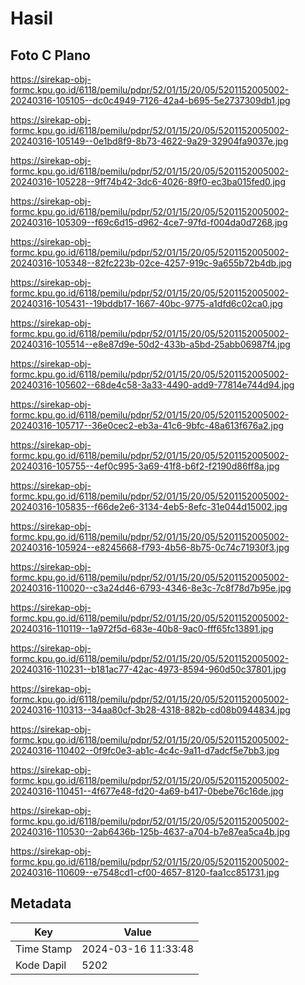# Hasil

## Foto C Plano

https://sirekap-obj-formc.kpu.go.id/6118/pemilu/pdpr/52/01/15/20/05/5201152005002-20240316-105105--dc0c4949-7126-42a4-b695-5e2737309db1.jpg

https://sirekap-obj-formc.kpu.go.id/6118/pemilu/pdpr/52/01/15/20/05/5201152005002-20240316-105149--0e1bd8f9-8b73-4622-9a29-32904fa9037e.jpg

https://sirekap-obj-formc.kpu.go.id/6118/pemilu/pdpr/52/01/15/20/05/5201152005002-20240316-105228--9ff74b42-3dc6-4026-89f0-ec3ba015fed0.jpg

https://sirekap-obj-formc.kpu.go.id/6118/pemilu/pdpr/52/01/15/20/05/5201152005002-20240316-105309--f69c6d15-d962-4ce7-97fd-f004da0d7268.jpg

https://sirekap-obj-formc.kpu.go.id/6118/pemilu/pdpr/52/01/15/20/05/5201152005002-20240316-105348--82fc223b-02ce-4257-919c-9a655b72b4db.jpg

https://sirekap-obj-formc.kpu.go.id/6118/pemilu/pdpr/52/01/15/20/05/5201152005002-20240316-105431--19bddb17-1667-40bc-9775-a1dfd6c02ca0.jpg

https://sirekap-obj-formc.kpu.go.id/6118/pemilu/pdpr/52/01/15/20/05/5201152005002-20240316-105514--e8e87d9e-50d2-433b-a5bd-25abb06987f4.jpg

https://sirekap-obj-formc.kpu.go.id/6118/pemilu/pdpr/52/01/15/20/05/5201152005002-20240316-105602--68de4c58-3a33-4490-add9-77814e744d94.jpg

https://sirekap-obj-formc.kpu.go.id/6118/pemilu/pdpr/52/01/15/20/05/5201152005002-20240316-105717--36e0cec2-eb3a-41c6-9bfc-48a613f676a2.jpg

https://sirekap-obj-formc.kpu.go.id/6118/pemilu/pdpr/52/01/15/20/05/5201152005002-20240316-105755--4ef0c995-3a69-41f8-b6f2-f2190d86ff8a.jpg

https://sirekap-obj-formc.kpu.go.id/6118/pemilu/pdpr/52/01/15/20/05/5201152005002-20240316-105835--f66de2e6-3134-4eb5-8efc-31e044d15002.jpg

https://sirekap-obj-formc.kpu.go.id/6118/pemilu/pdpr/52/01/15/20/05/5201152005002-20240316-105924--e8245668-f793-4b56-8b75-0c74c71930f3.jpg

https://sirekap-obj-formc.kpu.go.id/6118/pemilu/pdpr/52/01/15/20/05/5201152005002-20240316-110020--c3a24d46-6793-4346-8e3c-7c8f78d7b95e.jpg

https://sirekap-obj-formc.kpu.go.id/6118/pemilu/pdpr/52/01/15/20/05/5201152005002-20240316-110119--1a972f5d-683e-40b8-9ac0-fff65fc13891.jpg

https://sirekap-obj-formc.kpu.go.id/6118/pemilu/pdpr/52/01/15/20/05/5201152005002-20240316-110231--b181ac77-42ac-4973-8594-960d50c37801.jpg

https://sirekap-obj-formc.kpu.go.id/6118/pemilu/pdpr/52/01/15/20/05/5201152005002-20240316-110313--34aa80cf-3b28-4318-882b-cd08b0944834.jpg

https://sirekap-obj-formc.kpu.go.id/6118/pemilu/pdpr/52/01/15/20/05/5201152005002-20240316-110402--0f9fc0e3-ab1c-4c4c-9a11-d7adcf5e7bb3.jpg

https://sirekap-obj-formc.kpu.go.id/6118/pemilu/pdpr/52/01/15/20/05/5201152005002-20240316-110451--4f677e48-fd20-4a69-b417-0bebe76c16de.jpg

https://sirekap-obj-formc.kpu.go.id/6118/pemilu/pdpr/52/01/15/20/05/5201152005002-20240316-110530--2ab6436b-125b-4637-a704-b7e87ea5ca4b.jpg

https://sirekap-obj-formc.kpu.go.id/6118/pemilu/pdpr/52/01/15/20/05/5201152005002-20240316-110609--e7548cd1-cf00-4657-8120-faa1cc851731.jpg


## Metadata

| Key        | Value               |
| ---------- | ------------------- |
| Time Stamp | 2024-03-16 11:33:48 |
| Kode Dapil | 5202                |



